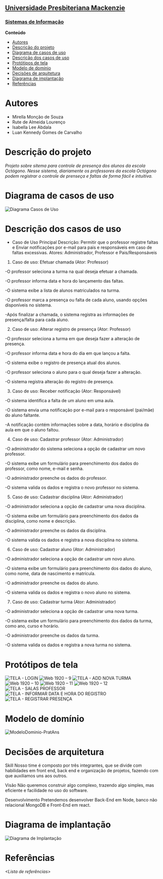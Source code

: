 <h2><a href= "https://www.mackenzie.br">Universidade Presbiteriana Mackenzie</a></h2>
<h3><a href= "https://www.mackenzie.br/graduacao/sao-paulo-higienopolis/sistemas-de-informacao">Sistemas de Informação</a></h3>



**Conteúdo**

- [Autores](#autores)
- [Descrição do projeto](#descrição-do-projeto)
- [Diagrama de casos de uso](#diagrama-de-casos-de-uso)
- [Descrição dos casos de uso](#descrição-dos-casos-de-uso)
- [Protótipos de tela](#protótipos-de-tela)
- [Modelo de domínio](#modelo-de-domínio)
- [Decisões de arquitetura](#decisões-de-arquitetura)
- [Diagrama de implantação](#diagrama-de-implantação)
- [Referências](#referências)


# Autores

* Mirella Monção de Souza
* Rute de Almeida Lourenço
* Isabella Lee Abdala
* Luan Kennedy Gomes de Carvalho


# Descrição do projeto

*Projeto sobre sitema para controle de presença dos alunos da escola Octógono.*
*Nesse sistema, diariamente os professores da escola Octógono podem registrar o controle de prenseça e faltas de forma fácil e intuitiva.*


# Diagrama de casos de uso
![Diagrama Casos de Uso](https://github.com/mirellissima1/ppads-2023s/assets/88807596/217a1197-463e-4866-aa6f-c5cbd4ebfd77)

# Descrição dos casos de uso

* Caso de Uso Principal
Descrição: Permitir que o professor registre faltas e Enviar notificações por e-mail para pais e responsáveis em caso de faltas excessivas.
Atores: Administrador, Professor e Pais/Responsáveis

1. Caso de uso: Efetuar chamada (Ator: Professor)

-O professor seleciona a turma na qual deseja efetuar a chamada.

-O professor informa data e hora do lançamento das faltas.

-O sistema exibe a lista de alunos matriculados na turma.

-O professor marca a presença ou falta de cada aluno, usando opções disponíveis no sistema.

-Após finalizar a chamada, o sistema registra as informações de presença/falta para cada aluno.



2. Caso de uso: Alterar registro de presença (Ator: Professor)

-O professor seleciona a turma em que deseja fazer a alteração de presença.

-O professor informa data e hora do dia em que lançou a falta.

-O sistema exibe o registro de presença atual dos alunos.

-O professor seleciona o aluno para o qual deseja fazer a alteração.

-O sistema registra alteração do registro de presença.

3. Caso de uso: Receber notificação (Ator: Responsável)

-O sistema identifica a falta de um aluno em uma aula.

-O sistema envia uma notificação por e-mail para o responsável (pai/mãe) do aluno faltante.

-A notificação contém informações sobre a data, horário e disciplina da aula em que o aluno faltou.

4. Caso de uso: Cadastrar professor (Ator: Administrador)

-O administrador do sistema seleciona a opção de cadastrar um novo professor.

-O sistema exibe um formulário para preenchimento dos dados do professor, como nome, e-mail e senha.

-O administrador preenche os dados do professor.

-O sistema valida os dados e registra o novo professor no sistema.

5. Caso de uso: Cadastrar disciplina (Ator: Administrador)

-O administrador seleciona a opção de cadastrar uma nova disciplina.

-O sistema exibe um formulário para preenchimento dos dados da disciplina, como nome e descrição.

-O administrador preenche os dados da disciplina.

-O sistema valida os dados e registra a nova disciplina no sistema.

6. Caso de uso: Cadastrar aluno (Ator: Administrador)

-O administrador seleciona a opção de cadastrar um novo aluno.

-O sistema exibe um formulário para preenchimento dos dados do aluno, como nome, data de nascimento e matrícula.

-O administrador preenche os dados do aluno.

-O sistema valida os dados e registra o novo aluno no sistema.

7. Caso de uso: Cadastrar turma (Ator: Administrador)

-O administrador seleciona a opção de cadastrar uma nova turma.

-O sistema exibe um formulário para preenchimento dos dados da turma, como ano, curso e horário.

-O administrador preenche os dados da turma.

-O sistema valida os dados e registra a nova turma no sistema.


# Protótipos de tela
![TELA - LOGIN](https://user-images.githubusercontent.com/88807596/219998781-8097e83b-0637-4f4f-a232-a27b40e5c23e.jpg)
![Web 1920 – 9](https://user-images.githubusercontent.com/88807596/235555557-75c155b9-ee13-4056-89e1-aae97abc0034.jpg)
![TELA - ADD NOVA TURMA](https://user-images.githubusercontent.com/88807596/235555568-f2fcd317-567a-45d5-a973-117436faa4ac.jpg)
![Web 1920 – 10](https://user-images.githubusercontent.com/88807596/235555574-fc101482-4ab1-49c0-8745-50e618a88117.jpg)
![Web 1920 – 11](https://user-images.githubusercontent.com/88807596/235555580-2829f204-a2fe-4a76-8a6d-4a089d0ed990.jpg)
![Web 1920 – 12](https://user-images.githubusercontent.com/88807596/235555590-606bdae8-4e4f-4ce5-8a87-2f3800da8cca.jpg)
![TELA - SALAS PROFESSOR](https://user-images.githubusercontent.com/88807596/219998789-fa3e580d-4559-4437-8ba1-ab976d827a8e.jpg)
![TELA - INFORMAR DATA E HORA DO REGISTRO](https://user-images.githubusercontent.com/88807596/222939093-d73e9d50-4b23-49fc-95eb-ca152d082566.png)
![TELA - REGISTRAR PRESENÇA](https://user-images.githubusercontent.com/88807596/222939104-70efa4cc-1a20-401f-8863-1158135adf54.png)



# Modelo de domínio

![ModeloDominio-PratAns](https://github.com/mirellissima1/ppads-2023s/assets/88807596/e2ec4b4d-912b-4af1-94fc-6f4747e74be2)



# Decisões de arquitetura

Skill
Nosso time é composto por três integrantes, que se divide com habilidades em front end, back end e organização de projetos, fazendo com que auxiliamos uns aos outros. 

Visão
Não queremos construir algo complexo, trazendo algo simples, mas eficiente e facilidade no uso do software.

Desenvolvimento
Pretendemos desenvolver Back-End em Node, banco não relacional MongoDB e Front-End em react.

# Diagrama de implantação

![Diagrama de Implantação ](https://github.com/mirellissima1/ppads-2023s/assets/88807596/941a2f3d-8498-4e1a-aa7a-c90f835948e9)

# Referências

*&lt;Lista de referências&gt;*
